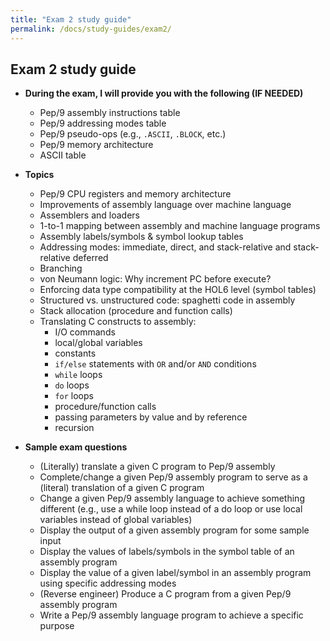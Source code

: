 ```yaml
---
title: "Exam 2 study guide"
permalink: /docs/study-guides/exam2/
---
```


## Exam 2 study guide

* **During the exam, I will provide you with the following (IF NEEDED)**
  * Pep/9 assembly instructions table
  * Pep/9 addressing modes table
  * Pep/9 pseudo-ops (e.g., ```.ASCII```, ```.BLOCK```, etc.)
  * Pep/9 memory architecture
  * ASCII table
   
* **Topics**
  * Pep/9 CPU registers and memory architecture
  * Improvements of assembly language over machine language
  * Assemblers and loaders
  * 1-to-1 mapping between assembly and machine language programs
  * Assembly labels/symbols & symbol lookup tables
  * Addressing modes: immediate, direct, and stack-relative and stack-relative deferred
  * Branching
  * von Neumann logic: Why increment PC before execute?
  * Enforcing data type compatibility at the HOL6 level (symbol tables)
  * Structured vs. unstructured code: spaghetti code in assembly
  * Stack allocation (procedure and function calls)
  * Translating C constructs to assembly:
    * I/O commands
    * local/global variables
    * constants
    * ```if/else``` statements with ```OR``` and/or ```AND``` conditions
    * ```while``` loops
    * ```do``` loops
    * ```for``` loops
    * procedure/function calls
    * passing parameters by value and by reference
    * recursion
      
* **Sample exam questions**
  * (Literally) translate a given C program to Pep/9 assembly
  * Complete/change a given Pep/9 assembly program to serve as a (literal) translation of a given C program
  * Change a given Pep/9 assembly language to achieve something different (e.g., use a while loop instead of a do loop or use local variables instead of global variables)
  * Display the output of a given assembly program for some sample input
  * Display the values of labels/symbols in the symbol table of an assembly program
  * Display the value of a given label/symbol in an assembly program using specific addressing modes
  * (Reverse engineer) Produce a C program from a given Pep/9 assembly program
  * Write a Pep/9 assembly language program to achieve a specific purpose
